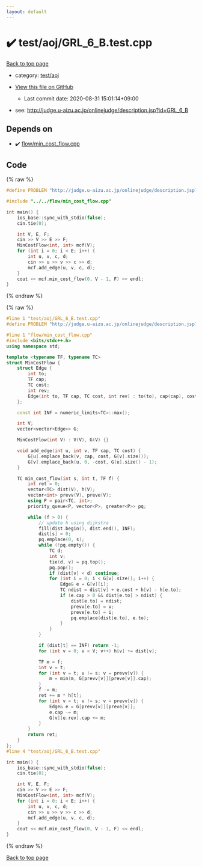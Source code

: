 ```yaml
---
layout: default
---
```


<!-- mathjax config similar to math.stackexchange -->
<script type="text/javascript" async
  src="https://cdnjs.cloudflare.com/ajax/libs/mathjax/2.7.5/MathJax.js?config=TeX-MML-AM_CHTML">
</script>
<script type="text/x-mathjax-config">
  MathJax.Hub.Config({
    TeX: { equationNumbers: { autoNumber: "AMS" }},
    tex2jax: {
      inlineMath: [ ['$','$'] ],
      processEscapes: true
    },
    "HTML-CSS": { matchFontHeight: false },
    displayAlign: "left",
    displayIndent: "2em"
  });
</script>

<script type="text/javascript" src="https://cdnjs.cloudflare.com/ajax/libs/jquery/3.4.1/jquery.min.js"></script>
<script src="https://cdn.jsdelivr.net/npm/jquery-balloon-js@1.1.2/jquery.balloon.min.js" integrity="sha256-ZEYs9VrgAeNuPvs15E39OsyOJaIkXEEt10fzxJ20+2I=" crossorigin="anonymous"></script>
<script type="text/javascript" src="../../../assets/js/copy-button.js"></script>
<link rel="stylesheet" href="../../../assets/css/copy-button.css" />


# :heavy_check_mark: test/aoj/GRL_6_B.test.cpp

<a href="../../../index.html">Back to top page</a>

* category: <a href="../../../index.html#0d0c91c0cca30af9c1c9faef0cf04aa9">test/aoj</a>
* <a href="{{ site.github.repository_url }}/blob/master/test/aoj/GRL_6_B.test.cpp">View this file on GitHub</a>
    - Last commit date: 2020-08-31 15:01:14+09:00


* see: <a href="http://judge.u-aizu.ac.jp/onlinejudge/description.jsp?id=GRL_6_B">http://judge.u-aizu.ac.jp/onlinejudge/description.jsp?id=GRL_6_B</a>


## Depends on

* :heavy_check_mark: <a href="../../../library/flow/min_cost_flow.cpp.html">flow/min_cost_flow.cpp</a>


## Code

<a id="unbundled"></a>
{% raw %}
```cpp
#define PROBLEM "http://judge.u-aizu.ac.jp/onlinejudge/description.jsp?id=GRL_6_B"

#include "../../flow/min_cost_flow.cpp"

int main() {
    ios_base::sync_with_stdio(false);
    cin.tie(0);

    int V, E, F;
    cin >> V >> E >> F;
    MinCostFlow<int, int> mcf(V);
    for (int i = 0; i < E; i++) {
        int u, v, c, d;
        cin >> u >> v >> c >> d;
        mcf.add_edge(u, v, c, d);
    }
    cout << mcf.min_cost_flow(0, V - 1, F) << endl;
}
```
{% endraw %}

<a id="bundled"></a>
{% raw %}
```cpp
#line 1 "test/aoj/GRL_6_B.test.cpp"
#define PROBLEM "http://judge.u-aizu.ac.jp/onlinejudge/description.jsp?id=GRL_6_B"

#line 1 "flow/min_cost_flow.cpp"
#include <bits/stdc++.h>
using namespace std;

template <typename TF, typename TC>
struct MinCostFlow {
    struct Edge {
        int to;
        TF cap;
        TC cost;
        int rev;
        Edge(int to, TF cap, TC cost, int rev) : to(to), cap(cap), cost(cost), rev(rev) {}
    };

    const int INF = numeric_limits<TC>::max();

    int V;
    vector<vector<Edge>> G;

    MinCostFlow(int V) : V(V), G(V) {}

    void add_edge(int u, int v, TF cap, TC cost) {
        G[u].emplace_back(v, cap, cost, G[v].size());
        G[v].emplace_back(u, 0, -cost, G[u].size() - 1);
    }

    TC min_cost_flow(int s, int t, TF f) {
        int ret = 0;
        vector<TC> dist(V), h(V);
        vector<int> prevv(V), preve(V);
        using P = pair<TC, int>;
        priority_queue<P, vector<P>, greater<P>> pq;

        while (f > 0) {
            // update h using dijkstra
            fill(dist.begin(), dist.end(), INF);
            dist[s] = 0;
            pq.emplace(0, s);
            while (!pq.empty()) {
                TC d;
                int v;
                tie(d, v) = pq.top();
                pq.pop();
                if (dist[v] < d) continue;
                for (int i = 0; i < G[v].size(); i++) {
                    Edge& e = G[v][i];
                    TC ndist = dist[v] + e.cost + h[v] - h[e.to];
                    if (e.cap > 0 && dist[e.to] > ndist) {
                        dist[e.to] = ndist;
                        prevv[e.to] = v;
                        preve[e.to] = i;
                        pq.emplace(dist[e.to], e.to);
                    }
                }
            }

            if (dist[t] == INF) return -1;
            for (int v = 0; v < V; v++) h[v] += dist[v];

            TF m = f;
            int v = t;
            for (int v = t; v != s; v = prevv[v]) {
                m = min(m, G[prevv[v]][preve[v]].cap);
            }
            f -= m;
            ret += m * h[t];
            for (int v = t; v != s; v = prevv[v]) {
                Edge& e = G[prevv[v]][preve[v]];
                e.cap -= m;
                G[v][e.rev].cap += m;
            }
        }
        return ret;
    }
};
#line 4 "test/aoj/GRL_6_B.test.cpp"

int main() {
    ios_base::sync_with_stdio(false);
    cin.tie(0);

    int V, E, F;
    cin >> V >> E >> F;
    MinCostFlow<int, int> mcf(V);
    for (int i = 0; i < E; i++) {
        int u, v, c, d;
        cin >> u >> v >> c >> d;
        mcf.add_edge(u, v, c, d);
    }
    cout << mcf.min_cost_flow(0, V - 1, F) << endl;
}

```
{% endraw %}

<a href="../../../index.html">Back to top page</a>

